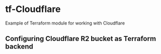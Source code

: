 # tf-Cloudflare
Example of Terraform module for working with Cloudflare

## Configuring Cloudflare R2 bucket as Terraform backend


